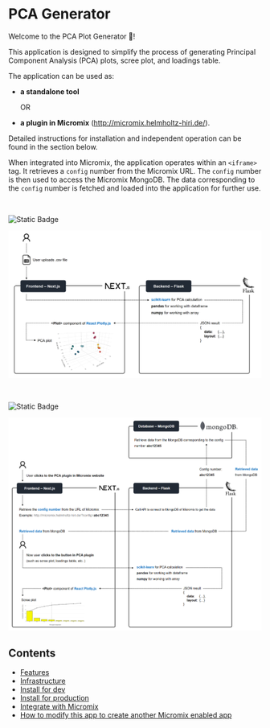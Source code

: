 # PCA Generator

Welcome to the PCA Plot Generator 👋!

This application is designed to simplify the process of generating Principal Component Analysis (PCA) plots, scree plot, and loadings table.

The application can be used as:

- **a standalone tool**

  OR

- **a plugin in Micromix** (http://micromix.helmholtz-hiri.de/).

Detailed instructions for installation and independent operation can be found in the section below.

When integrated into Micromix, the application operates within an `<iframe>` tag. It retrieves a `config` number from the Micromix URL. The `config` number is then used to access the Micromix MongoDB. The data corresponding to the `config` number is fetched and loaded into the application for further use.

<p>&nbsp;</p>

![Static Badge](https://img.shields.io/badge/Used_as-Standalone_tool-blue)


![standalone_tool](/documentation_images/flow__serve_as_standalone_tool.png)

<p>&nbsp;</p>

![Static Badge](https://img.shields.io/badge/Used_as-Plugin_in_Micromix-blue)


![plugin_in_micromix](/documentation_images/flow__serve_as_plugin_in_micromix.png)


## Contents

- [Features](documentation_markdown_files/features.md)
- [Infrastructure](documentation_markdown_files/infrastructure.md)
- [Install for dev](documentation_markdown_files/install_for_dev.md)
- [Install for production](documentation_markdown_files/install_for_production.md)
- [Integrate with Micromix](documentation_markdown_files/integrate_with_micromix.md)
- [How to modify this app to create another Micromix enabled app](documentation_markdown_files/how_to_modify_this_app_to_create_another_micromix_enabled_app.md)
